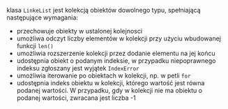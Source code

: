 klasa `LinkeList` jest kolekcją obiektów dowolnego typu, spełniającą następujące wymagania:
* przechowuje obiekty w ustalonej kolejnosci
* umożliwa odczyt liczby elementów w kolekcji przy użyciu wbudowanej funkcji `len()`
* umożliwia rozszerzenie kolekcji przez dodanie elementu na jej końcu
* udostępnia obiekt o podanym indeksie, w przypadku niepoprawnego indeksu zgłoszany jest wyjątek `IndexError`
* umożliwia iterowanie po obiektach w kolekcji, np. w petli `for`
* udostępnia indeks obiektu w kolekcji, którego wartość jest równa podanej wartości. W przypadku, gdy w kolekcji nie ma obiektu o podanej wartości, zwracana jest liczba -1

